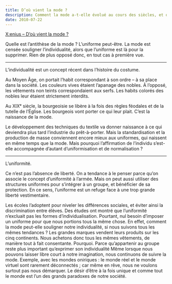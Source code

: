 ```yaml
---
title: D’où vient la mode ?
description: Comment la mode a-t-elle évolué au cours des siècles, et que nous apprend-t-elle sur la société ?
date: 2010-07-22
---
```


[X:enius – D’où vient la mode ?]

Quelle est l’antithèse de la mode ?  L’uniforme peut-être.  La mode est censée
souligner l’individualité, alors que l’uniforme est là pour la supprimer.  Rien
de plus opposé donc, en tout cas à première vue.

--------------------------------------------------------------------------------

L’individualité est un concept récent dans l’histoire du costume.

Au Moyen Âge, on portait l’habit correspondant à son ordre – à sa place dans
la société.  Les couleurs vives étaient l’apanage des nobles.  À l’opposé, les
vêtements non teints correspondaient aux serfs.  Les habits colorés des nobles
leur étaient strictement interdits.

Au XIXᵉ siècle, la bourgeoisie se libère à la fois des règles féodales et de
la tutelle de l’Église.  Les bourgeois vont porter ce qui leur plait.  C’est la
naissance de la mode.

Le développement des techniques du textile va donner naissance à ce qui
deviendra plus tard l’industrie du prêt-à-porter.  Mais la standardisation et
la production de masse conviennent encore mieux aux uniformes, qui naissent en
même temps que la mode.  Mais pourquoi l’affirmation de l’individu s’est-elle
accompagnée d’autant d’uniformisation et de normalisation ?

--------------------------------------------------------------------------------

L’uniformité.

Ce n’est pas l’absence de liberté.  On a tendance à le penser parce qu’on associe
le concept d’uniformité à l’armée.  Mais on peut aussi utiliser des structures
uniformes pour s’intégrer à un groupe, et bénéficier de sa protection.  En ce
sens, l’uniforme est un refuge face à une trop grande liberté vestimentaire.

Les écoles l’adoptent pour niveler les différences sociales, et éviter ainsi la
discrimination entre élèves.  Des études ont montré que l’uniformité n’excluait
pas les formes d’individualisation.  Pourtant, nul besoin d’imposer un uniforme
pour que nous portions tous la même chose.  En effet, comment la mode peut-elle
souligner notre individualité, si nous suivons tous les mêmes tendances ?
Les grandes marques vendent leurs produits sur les cinq continents.  Nous
achetons donc tous les mêmes vêtements, de manière tout à fait consentante.
Pourquoi.  Parce qu’appartenir au groupe reste plus important qu’exprimer son
individualité Même lorsque nous pouvons laisser libre court à notre imagination,
nous continuons de suivre la mode.  Exemple, avec les mondes oniriques : le monde
réel et le monde virtuel sont rarement déconnectés ; car même en rêve, nous ne
voulons surtout pas nous démarquer.  Le désir d’être à la fois unique et comme
tout le monde est l’un des grands paradoxes de notre société.

[X:enius – D’où vient la mode ?]: https://arte.tv/fr/semaine/244,broadcastingNum=1127618,day=6,week=29,year=2010.html (Comment la mode a-t-elle évolué au cours des siècles, et que nous apprend-t-elle sur la société ?)
